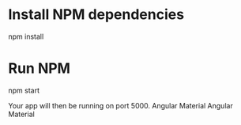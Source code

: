 
# Install NPM dependencies
npm install

# Run NPM
npm start

Your app will then be running on port 5000.
Angular Material
Angular Material
